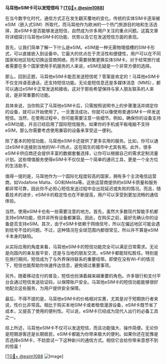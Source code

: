 **马耳他eSIM卡可以发短信吗？[[TG💪+ @esim1088](https://t.me/s/esim1088)]**

在当今数字化时代，通信方式正在发生翻天覆地的变化。传统的实体SIM卡逐渐被eSIM（嵌入式SIM）所取代，而马耳他作为欧洲的一个热门旅游目的地和生活选择，其eSIM卡是否能够发送短信，自然成为许多用户关注的重点问题。这篇文章将详细探讨马耳他eSIM卡的功能、优势以及它在发送短信方面的表现。

首先，让我们简单了解一下什么是eSIM。eSIM是一种无需物理插槽的SIM卡形式，可以直接嵌入到设备中。它最大的优点在于灵活性和便捷性，用户可以在不同国家和地区轻松切换运营商网络，而不需要频繁更换实体SIM卡。对于经常旅行或者需要在多个国家使用手机服务的人来说，eSIM无疑是一个非常方便的选择。

那么，回到正题，马耳他eSIM卡能否发送短信呢？答案是肯定的！马耳他eSIM卡不仅支持语音通话，还支持短信功能。无论是短信息还是多媒体消息（MMS），都可以通过eSIM卡正常发送和接收。这对于那些希望保持与家人朋友联系的人来说，是非常重要的功能。

具体来说，当你购买了马耳他eSIM卡后，只需按照说明书上的步骤激活并绑定你的设备，就可以开始使用了。一旦激活成功，你就可以像使用普通SIM卡一样发送短信。当然，在使用过程中，你可能需要注意一些细节。例如，确保你的设备支持eSIM功能，并且已经启用了国际短信服务。如果你的手机或平板电脑不支持eSIM，那么你需要考虑使用兼容的设备来享受这一便利。

除了基本的短信功能，马耳他eSIM卡还提供了更多实用的服务。比如，你可以通过eSIM卡连接到当地的Wi-Fi热点，这在陌生的城市中尤其有用。此外，很多eSIM卡供应商还会提供丰富的数据套餐选择，让你可以根据自己的需求定制流量计划。这些增值服务使得eSIM卡不仅仅是一个简单的通讯工具，更是一个全方位的生活助手。

值得一提的是，马耳他作为一个国际化程度较高的国家，拥有多个主流电信运营商，如Vodafone Malta、GO和Melita等。这些运营商提供的eSIM卡质量和服务都非常可靠，因此你不必担心短信发送过程中会出现延迟或失败的情况。而且，随着技术的进步，eSIM卡的稳定性也在不断提高，用户可以享受到更加流畅的通信体验。

当然，使用eSIM卡也有一些需要注意的地方。首先，虽然大多数现代智能手机都支持eSIM功能，但并非所有设备都兼容。因此，在购买之前，最好先确认你的设备是否支持eSIM。其次，由于eSIM卡依赖于网络信号，所以在偏远地区可能会遇到信号不佳的问题。不过，这种情况在全球范围内都很常见，所以并不算是eSIM卡本身的缺陷。

从实际应用的角度来看，马耳他eSIM卡的短信功能完全可以满足日常需求。无论是向国内的亲友报平安，还是与当地的朋友交流，eSIM卡都能轻松胜任。特别是在旅行期间，短信成为了与外界保持联系的重要纽带。即使在没有Wi-Fi的情况下，短信也能帮助你快速传达信息，避免错过重要事项。

另外，随着移动支付的普及，短信也扮演着越来越重要的角色。许多银行和支付平台会通过短信发送验证码，以保障账户安全。马耳他eSIM卡的短信功能能够很好地配合这些服务，为用户提供安全保障。

最后，不得不提的是，马耳他eSIM卡的价格相对实惠，尤其是对于短期旅行者来说，性价比非常高。相比于购买本地SIM卡或者租借漫游设备，eSIM卡既节省了成本，又提高了使用的便利性。可以说，eSIM卡已经成为现代人出行的必备工具之一。

综上所述，马耳他eSIM卡不仅可以发送短信，而且功能强大、操作简便。无论你是短期游客还是长期居民，eSIM卡都能为你带来极大的便利。如果你还在犹豫是否选择eSIM卡，不妨尝试一下这种新兴的通信方式。相信它会给你带来意想不到的惊喜！

[[TG💪+ @esim1088](https://t.me/s/esim1088) ![Image](https://i.postimg.cc/4NQfJmqS/Snipaste-2025-05-13-00-14-12.png)]